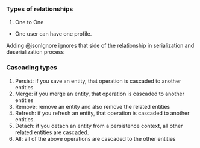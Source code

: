### Types of relationships

1. One to One

- One user can have one profile.


Adding @jsonIgnore ignores that side of the relationship in serialization 
and deserialization process


### Cascading types

1. Persist: if you save an entity, that operation is cascaded to another entities
2. Merge: if you merge an entity, that operation is cascaded to another entities
3. Remove: remove an entity and also remove the related entities
4. Refresh: if you refresh an entity, that operation is cascaded to another 
   entities.
5. Detach: if you detach an entity from a persistence context, all other 
   related entities are cascaded.
6. All: all of the above operations are cascaded to the other entities
